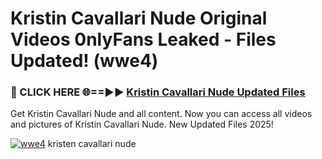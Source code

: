 # Kristin Cavallari Nude Original Videos 0nlyFans Leaked - Files Updated! (wwe4)

<h3>🔴 CLICK HERE 🌐==►► <a href="https://tinyurl.com/4mcuefdz" rel="nofollow">Kristin Cavallari Nude Updated Files</a></h3>

Get Kristin Cavallari Nude and all content. Now you can access all videos and pictures of Kristin Cavallari Nude. New Updated Files 2025!

[![wwe4](https://i.imgur.com/StAQSOY.gif)](https://tinyurl.com/4mcuefdz)
kristen cavallari nude